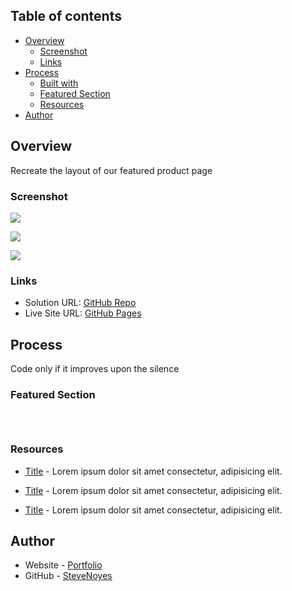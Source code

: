 
## Table of contents

- [Overview](#overview)
  - [Screenshot](#screenshot)
  - [Links](#links)
- [Process](#my-process)
  - [Built with](#built-with)
  - [Featured Section](#featured-section)
  - [Resources](#useful-resources)
- [Author](#author)

## Overview

Recreate the layout of our featured product page

### Screenshot

![](./screenshot.jpg)

![](./screenshot.jpg)

![](./screenshot.jpg)

### Links

- Solution URL: [GitHub Repo](https://github.com/SteveNoyes/web-dev-assignment)
- Live Site URL: [GitHub Pages](https://pages.github.com/)

## Process

  Code only if it improves upon the silence
  
### Featured Section


```html
```

```css
```

```js
```

### Resources

- [Title](https://www.site.com) - Lorem ipsum dolor sit amet consectetur, adipisicing elit.

- [Title](https://www.site.com) - Lorem ipsum dolor sit amet consectetur, adipisicing elit.

- [Title](https://www.site.com) - Lorem ipsum dolor sit amet consectetur, adipisicing elit. 

## Author

- Website - [Portfolio](https://www.stevenmnoyes.com)
- GitHub - [SteveNoyes](https://github.com/SteveNoyes)
